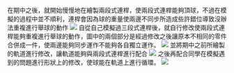 
在期中之後，就開始慢慢地在繪製兩段式連桿，使兩段式連桿能夠頂球，不過在模擬的過程中並不順利，連桿會因為球的重量使兩邊不同步所造成些許錯位導致沒辦法重複進行舉球的動作 
![](https://github.com/scrum-1/gitbook/blob/master/ag12/assets/1529665700687.jpg)
自從自己模擬過三段式連桿後，就自行修改使兩段式連桿能夠重複進行舉球的動作，圖中的兩個部分是經過修改之後讓原本不相同的零件合併成一件，使兩邊能夠同步運作不能夠各自獨立運作。 
![](https://github.com/scrum-1/gitbook/blob/master/ag12/assets/1529666086596.jpg)
並將期中之前所繪製的軌道進行修改，讓軌道能夠與兩段式連桿進行配合 
![](https://github.com/scrum-1/gitbook/blob/master/ag12/assets/1529666369293.jpg)
之後再配合同學在模擬遇到的問題進行形狀上的修改，使球能在軌道上進行循環。 
![](https://github.com/scrum-1/gitbook/blob/master/ag12/assets/1529666711094.jpg)
